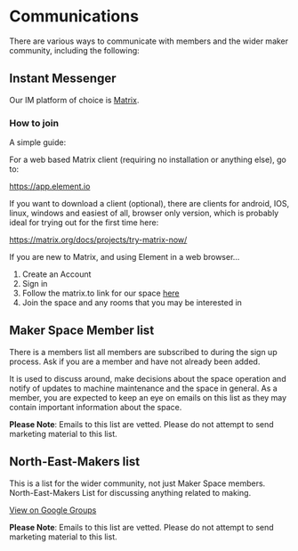 # Communications

There are various ways to communicate with members and the wider maker community, including the following:

## Instant Messenger

Our IM platform of choice is [Matrix](https://matrix.org/).

### How to join

A simple guide:

For a web based Matrix client (requiring no installation or anything else), go to:

<https://app.element.io>

If you want to download a client (optional), there are clients for android, IOS, linux, windows and easiest of all, browser only version, which is probably ideal for trying out for the first time here:

<https://matrix.org/docs/projects/try-matrix-now/>

If you are new to Matrix, and using Element in a web browser...

1. Create an Account
2. Sign in
3. Follow the matrix.to link for our space [here](https://matrix.to/#/#makerspace-ncl:matrix.org)
4. Join the space and any rooms that you may be interested in

## Maker Space Member list

There is a members list all members are subscribed to during the sign up process.
Ask if you are a member and have not already been added.

It is used to discuss around, make decisions about the space operation and notify of updates to machine maintenance and the space in general.
As a member, you are expected to keep an eye on emails on this list as they may contain important information about the space.

__Please Note__: Emails to this list are vetted. Please do not attempt to send marketing material to this list.

## North-East-Makers list

This is a list for the wider community, not just Maker Space members.
North-East-Makers List for discussing anything related to making.

[View on Google Groups](https://groups.google.com/g/north-east-makers)

__Please Note__: Emails to this list are vetted. Please do not attempt to send marketing material to this list.
